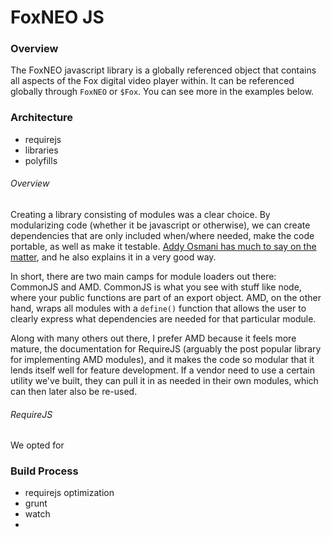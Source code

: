 # FoxNEO JS

### Overview
The FoxNEO javascript library is a globally referenced object that contains all aspects of the Fox digital video player within. It can be referenced globally through `FoxNEO` or `$Fox`. You can see more in the examples below.

### Architecture
* requirejs
* libraries
* polyfills

###### Overview
Creating a library consisting of modules was a clear choice. By modularizing code (whether it be javascript or otherwise), we can create dependencies that are only included when/where needed, make the code portable, as well as make it testable. [Addy Osmani has much to say on the matter](http://addyosmani.com/writing-modular-js/), and he also explains it in a very good way.

In short, there are two main camps for module loaders out there: CommonJS and AMD. CommonJS is what you see with stuff like node, where your public functions are part of an export object. AMD, on the other hand, wraps all modules with a `define()` function that allows the user to clearly express what dependencies are needed for that particular module.

Along with many others out there, I prefer AMD because it feels more mature, the documentation for RequireJS (arguably the post popular library for implementing AMD modules), and it makes the code so modular that it lends itself well for feature development. If a vendor need to use a certain utility we've built, they can pull it in as needed in their own modules, which can then later also be re-used. 

###### RequireJS
We opted for 


### Build Process
* requirejs optimization
* grunt
* watch
* 